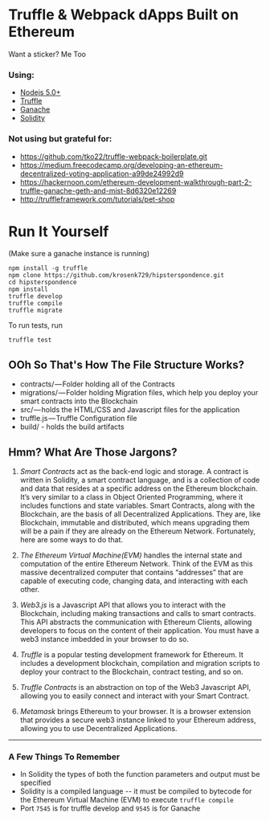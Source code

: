 # Truffle & Webpack dApps Built on Ethereum
Want a sticker? Me Too

### Using:
- [Nodejs 5.0+](https://nodejs.org/en/)
- [Truffle](https://github.com/trufflesuite/truffle)
- [Ganache](http://truffleframework.com/ganache/)
- [Solidity](http://solidity.readthedocs.io/en/develop/index.html)

### Not using but grateful for:
+ https://github.com/tko22/truffle-webpack-boilerplate.git
+ https://medium.freecodecamp.org/developing-an-ethereum-decentralized-voting-application-a99de24992d9
+ https://hackernoon.com/ethereum-development-walkthrough-part-2-truffle-ganache-geth-and-mist-8d6320e12269
+ http://truffleframework.com/tutorials/pet-shop

# Run It Yourself  

(Make sure a ganache instance is running)
```
npm install -g truffle
npm clone https://github.com/krosenk729/hipsterspondence.git
cd hipsterspondence
npm install
truffle develop
truffle compile
truffle migrate
```

To run tests, run
``` 
truffle test 
```

## OOh So That's How The File Structure Works?
- contracts/ — Folder holding all of the Contracts
- migrations/ — Folder holding Migration files, which help you deploy your smart contracts into the Blockchain
- src/ — holds the HTML/CSS and Javascript files for the application
- truffle.js — Truffle Configuration file
- build/ - holds the build artifacts

## Hmm? What Are Those Jargons?

1. *Smart Contracts* act as the back-end logic and storage. A contract is written in Solidity, a smart contract language, and is a collection of code and data that resides at a specific address on the Ethereum blockchain. It’s very similar to a class in Object Oriented Programming, where it includes functions and state variables. Smart Contracts, along with the Blockchain, are the basis of all Decentralized Applications. They are, like Blockchain, immutable and distributed, which means upgrading them will be a pain if they are already on the Ethereum Network. Fortunately, here are some ways to do that.
1. *The Ethereum Virtual Machine(EVM)* handles the internal state and computation of the entire Ethereum Network. Think of the EVM as this massive decentralized computer that contains “addresses” that are capable of executing code, changing data, and interacting with each other.
1. *Web3.js* is a Javascript API that allows you to interact with the Blockchain, including making transactions and calls to smart contracts. This API abstracts the communication with Ethereum Clients, allowing developers to focus on the content of their application. You must have a web3 instance imbedded in your browser to do so.

1. *Truffle* is a popular testing development framework for Ethereum. It includes a development blockchain, compilation and migration scripts to deploy your contract to the Blockchain, contract testing, and so on. 
1. *Truffle Contracts* is an abstraction on top of the Web3 Javascript API, allowing you to easily connect and interact with your Smart Contract.
1. *Metamask* brings Ethereum to your browser. It is a browser extension that provides a secure web3 instance linked to your Ethereum address, allowing you to use Decentralized Applications. 

-------------------------

### A Few Things To Remember

+ In Solidity the types of both the function parameters and output must be specified
+ Solidity is a compiled language -- it must be compiled to bytecode for the Ethereum Virtual Machine (EVM) to execute `truffle compile`
+ Port `7545` is for truffle develop and `9545` is for Ganache